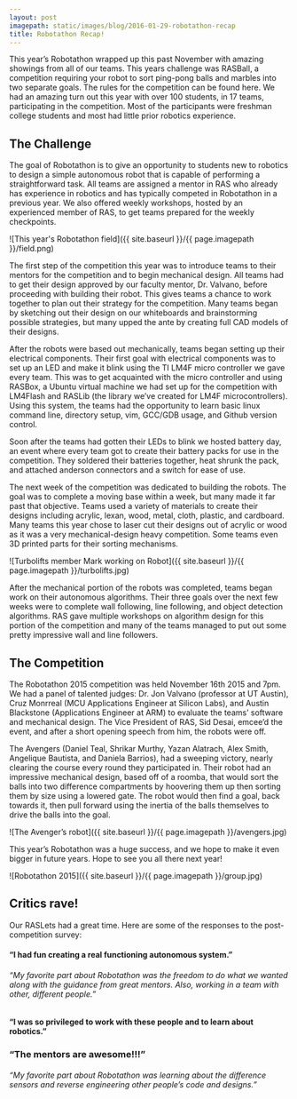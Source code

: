 ```yaml
---
layout: post
imagepath: static/images/blog/2016-01-29-robotathon-recap
title: Robotathon Recap!
---
```


This year’s Robotathon wrapped up this past November with amazing showings from
all of our teams. This years challenge was RASBall, a competition requiring your
robot to sort ping-pong balls and marbles into two separate goals. The rules for
the competition can be found here. We had an amazing turn out this year with
over 100 students, in 17 teams, participating in the competition. Most of the
participants were freshman college students and most had little prior robotics
experience. 

## The Challenge

The goal of Robotathon is to give an opportunity to students new to robotics to
design a simple autonomous robot that is capable of performing a straightforward
task. All teams are assigned a mentor in RAS who already has experience in
robotics and has typically competed in Robotathon in a previous year. We also
offered weekly workshops, hosted by an experienced member of RAS, to get teams
prepared for the weekly checkpoints. 

![This year's Robotathon field]({{ site.baseurl }}/{{ page.imagepath }}/field.png)

The first step of the competition this year was to introduce teams to their
mentors for the competition and to begin mechanical design. All teams had to get
their design approved by our faculty mentor, Dr. Valvano, before proceeding with
building their robot. This gives teams a chance to work together to plan out
their strategy for the competition. Many teams began by sketching out their
design on our whiteboards and brainstorming possible strategies, but many upped
the ante by creating full CAD models of their designs. 

After the robots were based out mechanically, teams began setting up their
electrical components. Their first goal with electrical components was to set up
an LED and make it blink using the TI LM4F micro controller we gave every team.
This was to get acquainted with the micro controller and using RASBox, a Ubuntu
virtual machine we had set up for the competition with LM4Flash and RASLib (the
library we’ve created for LM4F microcontrollers). Using this system, the teams
had the opportunity to learn basic linux command line, directory setup, vim,
GCC/GDB usage, and Github version control. 

Soon after the teams had gotten their LEDs to blink we hosted battery day, an
event where every team got to create their battery packs for use in the
competition. They soldered their batteries together, heat shrunk the pack, and
attached anderson connectors and a switch for ease of use. 

The next week of the competition was dedicated to building the robots. The goal
was to complete a moving base within a week, but many made it far past that
objective. Teams used a variety of materials to create their designs including
acrylic, lexan, wood, metal, cloth, plastic, and cardboard. Many teams this year
chose to laser cut their designs out of acrylic or wood as it was a very
mechanical-design heavy competition. Some teams even 3D printed parts for their
sorting mechanisms. 

![Turbolifts member Mark working on Robot]({{ site.baseurl }}/{{ page.imagepath }}/turbolifts.jpg)

After the mechanical portion of the robots was completed, teams began work on
their autonomous algorithms. Their three goals over the next few weeks were to
complete wall following, line following, and object detection algorithms. RAS
gave multiple workshops on algorithm design for this portion of the competition
and many of the teams managed to put out some pretty impressive wall and line
followers. 

## The Competition

The Robotathon 2015 competition was held November 16th 2015 and 7pm. We had a
panel of talented judges: Dr. Jon Valvano (professor at UT Austin), Cruz
Monrreal (MCU Applications Engineer at Silicon Labs), and Austin Blackstone
(Applications Engineer at ARM) to evaluate the teams’ software and mechanical
design. The Vice President of RAS, Sid Desai, emcee’d the event, and after a
short opening speech from him, the robots were off. 

The Avengers (Daniel Teal, Shrikar Murthy, Yazan Alatrach, Alex Smith, Angelique
Bautista, and Daniela Barrios), had a sweeping victory, nearly clearing the
course every round they participated in. Their robot had an impressive
mechanical design, based off of a roomba, that would sort the balls into two
difference compartments by hoovering them up then sorting them by size using a
lowered gate. The robot would then find a goal, back towards it, then pull
forward using the inertia of the balls themselves to drive the balls into the
goal. 

![The Avenger’s robot]({{ site.baseurl }}/{{ page.imagepath }}/avengers.jpg)

This year’s Robotathon was a huge success, and we hope to make it even bigger in
future years. Hope to see you all there next year!

![Robotathon 2015]({{ site.baseurl }}/{{ page.imagepath }}/group.jpg)

## Critics rave!

Our RASLets had a great time.  Here are some of the responses to the
post-competition survey:

#### “I had fun creating a real functioning autonomous system.”

###### “My favorite part about Robotathon was the freedom to do what we wanted along with the guidance from great mentors. Also, working in a team with other, different people.”

#### “I was so privileged to work with these people and to learn about robotics.”

### “The mentors are awesome!!!”

###### “My favorite part about Robotathon was learning about the difference sensors and reverse engineering other people’s code and designs.”
